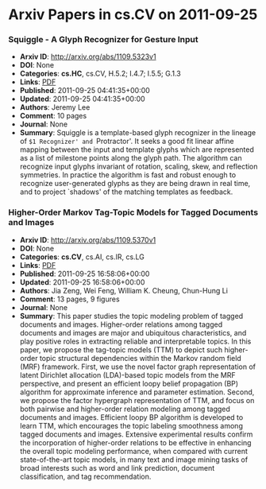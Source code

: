 # Arxiv Papers in cs.CV on 2011-09-25
### Squiggle - A Glyph Recognizer for Gesture Input
- **Arxiv ID**: http://arxiv.org/abs/1109.5323v1
- **DOI**: None
- **Categories**: **cs.HC**, cs.CV, H.5.2; I.4.7; I.5.5; G.1.3
- **Links**: [PDF](http://arxiv.org/pdf/1109.5323v1)
- **Published**: 2011-09-25 04:41:35+00:00
- **Updated**: 2011-09-25 04:41:35+00:00
- **Authors**: Jeremy Lee
- **Comment**: 10 pages
- **Journal**: None
- **Summary**: Squiggle is a template-based glyph recognizer in the lineage of `$1 Recognizer' and `Protractor'. It seeks a good fit linear affine mapping between the input and template glyphs which are represented as a list of milestone points along the glyph path. The algorithm can recognize input glyphs invariant of rotation, scaling, skew, and reflection symmetries. In practice the algorithm is fast and robust enough to recognize user-generated glyphs as they are being drawn in real time, and to project `shadows' of the matching templates as feedback.



### Higher-Order Markov Tag-Topic Models for Tagged Documents and Images
- **Arxiv ID**: http://arxiv.org/abs/1109.5370v1
- **DOI**: None
- **Categories**: **cs.CV**, cs.AI, cs.IR, cs.LG
- **Links**: [PDF](http://arxiv.org/pdf/1109.5370v1)
- **Published**: 2011-09-25 16:58:06+00:00
- **Updated**: 2011-09-25 16:58:06+00:00
- **Authors**: Jia Zeng, Wei Feng, William K. Cheung, Chun-Hung Li
- **Comment**: 13 pages, 9 figures
- **Journal**: None
- **Summary**: This paper studies the topic modeling problem of tagged documents and images. Higher-order relations among tagged documents and images are major and ubiquitous characteristics, and play positive roles in extracting reliable and interpretable topics. In this paper, we propose the tag-topic models (TTM) to depict such higher-order topic structural dependencies within the Markov random field (MRF) framework. First, we use the novel factor graph representation of latent Dirichlet allocation (LDA)-based topic models from the MRF perspective, and present an efficient loopy belief propagation (BP) algorithm for approximate inference and parameter estimation. Second, we propose the factor hypergraph representation of TTM, and focus on both pairwise and higher-order relation modeling among tagged documents and images. Efficient loopy BP algorithm is developed to learn TTM, which encourages the topic labeling smoothness among tagged documents and images. Extensive experimental results confirm the incorporation of higher-order relations to be effective in enhancing the overall topic modeling performance, when compared with current state-of-the-art topic models, in many text and image mining tasks of broad interests such as word and link prediction, document classification, and tag recommendation.



